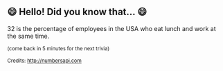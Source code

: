## :smile: Hello! Did you know that... :smile:
32 is the percentage of employees in the USA who eat lunch and work at the same time.

<sup>(come back in 5 minutes for the next trivia)</sup>


<sup>Credits: http://numbersapi.com</sup>
